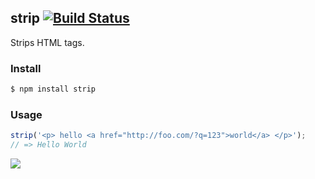 ## strip [![Build Status](https://travis-ci.org/azer/onejs.png)](https://travis-ci.org/azer/strip)

Strips HTML tags.

### Install

```bash
$ npm install strip
```

### Usage

```js
strip('<p> hello <a href="http://foo.com/?q=123">world</a> </p>');
// => Hello World
```

![](https://dl.dropbox.com/s/9q2p5mrqnajys22/npmel.jpg?token_hash=AAHqttN9DiGl63ma8KRw-G0cdalaiMzrvrOPGnOfDslDjw)
